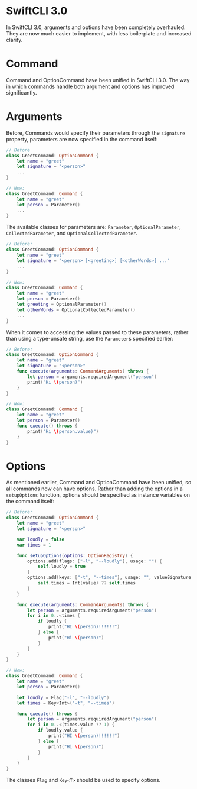 SwiftCLI 3.0
==
In SwiftCLI 3.0, arguments and options have been completely overhauled. They are now much easier to implement, with less boilerplate and increased clarity.

Command
===
Command and OptionCommand have been unified in SwiftCLI 3.0. The way in which commands handle both argument and options has improved significantly.

Arguments
====
Before, Commands would specify their parameters through the `signature` property, parameters are now specified in the command itself:
```swift
// Before
class GreetCommand: OptionCommand {
    let name = "greet"
    let signature = "<person>"
    ...
}

// Now:
class GreetCommand: Command {
    let name = "greet"
    let person = Parameter()
    ...
}
```

The available classes for parameters are: `Parameter`, `OptionalParameter`, `CollectedParameter`, and `OptionalCollectedParameter`.
```swift
// Before:
class GreetCommand: OptionCommand {
    let name = "greet"
    let signature = "<person> [<greeting>] [<otherWords>] ..."
    ...
}

// Now:
class GreetCommand: Command {
    let name = "greet"
    let person = Parameter()
    let greeting = OptionalParameter()
    let otherWords = OptionalCollectedParameter()
    ...
}
```

When it comes to accessing the values passed to these parameters, rather than using a type-unsafe string, use the `Parameter`s specified earlier:
```swift
// Before:
class GreetCommand: OptionCommand {
    let name = "greet"
    let signature = "<person>"
    func execute(arguments: CommandArguments) throws {
        let person = arguments.requiredArgument("person")
        print("Hi \(person)")
    }
}

// Now:
class GreetCommand: Command {
    let name = "greet"
    let person = Parameter()
    func execute() throws {
        print("Hi \(person.value)")
    }
}
```

Options
====
As mentioned earlier, Command and OptionCommand have been unified, so all commands now can have options. Rather than adding the options in a `setupOptions` function, options should be specified as instance variables on the command itself:

```swift
// Before:
class GreetCommand: OptionCommand {
    let name = "greet"
    let signature = "<person>"

    var loudly = false
    var times = 1

    func setupOptions(options: OptionRegistry) {
        options.add(flags: ["-l", "--loudly"], usage: "") {
            self.loudly = true
        }
        options.add(keys: ["-t", "--times"], usage: "", valueSignature: "") { (value) in
            self.times = Int(value) ?? self.times
        }
    }

    func execute(arguments: CommandArguments) throws {
        let person = arguments.requiredArgument("person")
        for i in 0..<times {
            if loudly {
                print("HI \(person)!!!!!!")
            } else {
                print("Hi \(person)")
            }
        }
    }
}

// Now:
class GreetCommand: Command {
    let name = "greet"
    let person = Parameter()

    let loudly = Flag("-l", "--loudly")
    let times = Key<Int>("-t", "--times")

    func execute() throws {
        let person = arguments.requiredArgument("person")
        for i in 0..<(times.value ?? 1) {
            if loudly.value {
                print("HI \(person)!!!!!!")
            } else {
                print("Hi \(person)")
            }
        }
    }
}
```
The classes `Flag` and `Key<T>` should be used to specify options.
